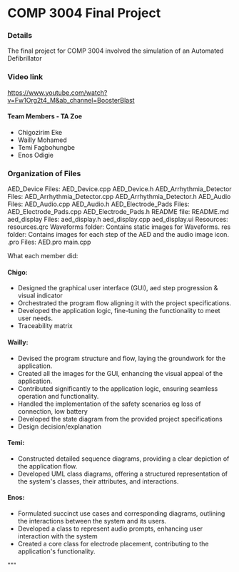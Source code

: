 # COMP 3004 Final Project 

### Details
The final project for COMP 3004 involved the simulation of an Automated Defibrillator 

### Video link
https://www.youtube.com/watch?v=Fw1Org2t4_M&ab_channel=BoosterBlast 

#### Team Members - TA Zoe
- Chigozirim Eke
- Wailly Mohamed
- Temi Fagbohungbe
- Enos Odigie

### Organization of Files
AED_Device Files: AED_Device.cpp AED_Device.h
AED_Arrhythmia_Detector Files: AED_Arrhythmia_Detector.cpp AED_Arrhythmia_Detector.h
AED_Audio Files: AED_Audio.cpp AED_Audio.h
AED_Electrode_Pads Files: AED_Electrode_Pads.cpp AED_Electrode_Pads.h
README file: README.md
aed_display Files: aed_display.h aed_display.cpp aed_display.ui
Resources: resources.qrc
Waveforms folder: Contains static images for Waveforms. 
res folder: Contains images for each step of the AED and the audio image icon.
.pro Files: AED.pro
main.cpp

What each member did: 
#### Chigo:
- Designed the graphical user interface (GUI), aed step progression & visual indicator
- Orchestrated the program flow aligning it with the project specifications.
- Developed the application logic, fine-tuning the functionality to meet user needs.
- Traceability matrix


#### Wailly:
- Devised the program structure and flow, laying the groundwork for the application.
- Created all the images for the GUI, enhancing the visual appeal of the application.
- Contributed significantly to the application logic, ensuring seamless operation and functionality.
- Handled the implementation of the safety scenarios eg loss of connection, low battery
- Developed the state diagram from the provided project specifications
- Design decision/explanation

#### Temi:
- Constructed detailed sequence diagrams, providing a clear depiction of the application flow.
- Developed UML class diagrams, offering a structured representation of the system's classes, their attributes, and interactions.

#### Enos:
- Formulated succinct use cases and corresponding diagrams, outlining the interactions between the system and its users.
- Developed a class to represent audio prompts, enhancing user interaction with the system
- Created a core class for electrode placement, contributing to the application's functionality.

"""
